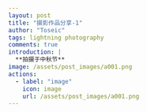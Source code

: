 ```yaml
---
layout: post
title: "摄影作品分享-1"
author: "Toseic"
tags: lightning photography
comments: true
introduction: |
  **拍摄于中秋节**
image: /assets/post_images/a001.png
actions:
  - label: "image"
    icon: image
    url: /assets/post_images/a001.png
---
```


